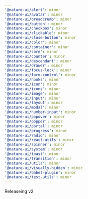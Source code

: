 ```yaml
---
'@nature-ui/alert': minor
'@nature-ui/avatar': minor
'@nature-ui/breadcrumb': minor
'@nature-ui/button': minor
'@nature-ui/checkbox': minor
'@nature-ui/clickable': minor
'@nature-ui/close-button': minor
'@nature-ui/color': minor
'@nature-ui/container': minor
'@nature-ui/core': minor
'@nature-ui/counter': minor
'@nature-ui/descendant': minor
'@nature-ui/drawer': minor
'@nature-ui/focus-lock': minor
'@nature-ui/form-control': minor
'@nature-ui/hooks': minor
'@nature-ui/icon': minor
'@nature-ui/icons': minor
'@nature-ui/image': minor
'@nature-ui/input': minor
'@nature-ui/layout': minor
'@nature-ui/modal': minor
'@nature-ui/number-input': minor
'@nature-ui/popover': minor
'@nature-ui/popper': minor
'@nature-ui/portal': minor
'@nature-ui/progress': minor
'@nature-ui/radio': minor
'@nature-ui/react-utils': minor
'@nature-ui/spinner': minor
'@nature-ui/system': minor
'@nature-ui/toast': minor
'@nature-ui/transition': minor
'@nature-ui/utils': minor
'@nature-ui/visually-hidden': minor
'@nature-ui/babel-plugin': minor
'@nature-ui/test-utils': minor
---
```


Releaseing v2
